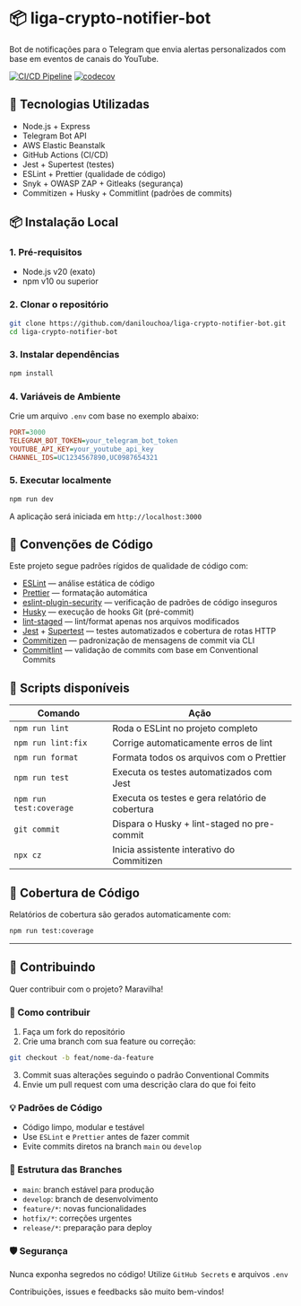# 📦 liga-crypto-notifier-bot

Bot de notificações para o Telegram que envia alertas personalizados com base em eventos de canais do YouTube.

[![CI/CD Pipeline](https://github.com/danilouchoa/liga-crypto-notifier-bot/actions/workflows/pipeline.yml/badge.svg)](https://github.com/danilouchoa/liga-crypto-notifier-bot/actions/workflows/pipeline.yml)
[![codecov](https://codecov.io/gh/danilouchoa/liga-crypto-notifier-bot/graph/badge.svg?token=DTIU0XML9D)](https://codecov.io/gh/danilouchoa/liga-crypto-notifier-bot)

## 🚀 Tecnologias Utilizadas

- Node.js + Express
- Telegram Bot API
- AWS Elastic Beanstalk
- GitHub Actions (CI/CD)
- Jest + Supertest (testes)
- ESLint + Prettier (qualidade de código)
- Snyk + OWASP ZAP + Gitleaks (segurança)
- Commitizen + Husky + Commitlint (padrões de commits)

## 📦 Instalação Local

### 1. Pré-requisitos

- Node.js v20 (exato)
- npm v10 ou superior

### 2. Clonar o repositório

```bash
git clone https://github.com/danilouchoa/liga-crypto-notifier-bot.git
cd liga-crypto-notifier-bot
```

### 3. Instalar dependências

```bash
npm install
```

### 4. Variáveis de Ambiente

Crie um arquivo `.env` com base no exemplo abaixo:

```ini
PORT=3000
TELEGRAM_BOT_TOKEN=your_telegram_bot_token
YOUTUBE_API_KEY=your_youtube_api_key
CHANNEL_IDS=UC1234567890,UC0987654321
```

### 5. Executar localmente

```bash
npm run dev
```

A aplicação será iniciada em `http://localhost:3000`

## 🧰 Convenções de Código

Este projeto segue padrões rígidos de qualidade de código com:

- [ESLint](https://eslint.org/) — análise estática de código
- [Prettier](https://prettier.io/) — formatação automática
- [eslint-plugin-security](https://github.com/nodesecurity/eslint-plugin-security) — verificação de padrões de código inseguros
- [Husky](https://typicode.github.io/husky/) — execução de hooks Git (pré-commit)
- [lint-staged](https://github.com/okonet/lint-staged) — lint/format apenas nos arquivos modificados
- [Jest](https://jestjs.io/) + [Supertest](https://github.com/visionmedia/supertest) — testes automatizados e cobertura de rotas HTTP
- [Commitizen](https://commitizen-tools.github.io/commitizen/) — padronização de mensagens de commit via CLI
- [Commitlint](https://commitlint.js.org/) — validação de commits com base em Conventional Commits

## 🧪 Scripts disponíveis

| Comando                 | Ação                                            |
| ----------------------- | ----------------------------------------------- |
| `npm run lint`          | Roda o ESLint no projeto completo               |
| `npm run lint:fix`      | Corrige automaticamente erros de lint           |
| `npm run format`        | Formata todos os arquivos com o Prettier        |
| `npm run test`          | Executa os testes automatizados com Jest        |
| `npm run test:coverage` | Executa os testes e gera relatório de cobertura |
| `git commit`            | Dispara o Husky + lint-staged no pre-commit     |
| `npx cz`                | Inicia assistente interativo do Commitizen      |

## 🧾 Cobertura de Código

Relatórios de cobertura são gerados automaticamente com:

```bash
npm run test:coverage
```

---

## 🤝 Contribuindo

Quer contribuir com o projeto? Maravilha!

### 📌 Como contribuir

1. Faça um fork do repositório
2. Crie uma branch com sua feature ou correção:

```bash
git checkout -b feat/nome-da-feature
```

3. Commit suas alterações seguindo o padrão Conventional Commits
4. Envie um pull request com uma descrição clara do que foi feito

### 💡 Padrões de Código

- Código limpo, modular e testável
- Use `ESLint` e `Prettier` antes de fazer commit
- Evite commits diretos na branch `main` ou `develop`

### 📂 Estrutura das Branches

- `main`: branch estável para produção
- `develop`: branch de desenvolvimento
- `feature/*`: novas funcionalidades
- `hotfix/*`: correções urgentes
- `release/*`: preparação para deploy

### 🛡️ Segurança

Nunca exponha segredos no código!
Utilize `GitHub Secrets` e arquivos `.env`

Contribuições, issues e feedbacks são muito bem-vindos!
